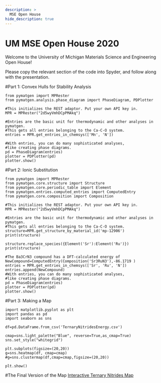 ```yaml
---
description: >
  MSE Open House
hide_description: true
---
```

# UM MSE Open House 2020

Welcome to the University of Michigan Materials Science and Engineering Open House!

Please copy the relevant section of the code into Spyder, and follow along with the presentation. 


#Part 1: Convex Hulls for Stability Analysis
~~~~
from pymatgen import MPRester
from pymatgen.analysis.phase_diagram import PhaseDiagram, PDPlotter

#This initializes the REST adaptor. Put your own API key in.
MPR = MPRester("2d5wyVmhDCpPMAkq")
 
#Entries are the basic unit for thermodynamic and other analyses in pymatgen.
#This gets all entries belonging to the Ca-C-O system.
entries = MPR.get_entries_in_chemsys(['Mn', 'N'])

#With entries, you can do many sophisticated analyses, 
#like creating phase diagrams.
pd = PhaseDiagram(entries)
plotter = PDPlotter(pd)
plotter.show() 
~~~~

#Part 2: Ionic Substitution
~~~~
from pymatgen import MPRester
from pymatgen.core.structure import Structure
from pymatgen.core.periodic_table import Element
from pymatgen.entries.computed_entries import ComputedEntry
from pymatgen.core.composition import Composition

#This initializes the REST adaptor. Put your own API key in.
MPR = MPRester("2d5wyVmhDCpPMAkq")
 
#Entries are the basic unit for thermodynamic and other analyses in pymatgen.
#This gets all entries belonging to the Ca-C-O system.
structure=MPR.get_structure_by_material_id('mp-12906')
print(structure)

structure.replace_species({Element('Sr'):Element('Ru')})
print(structure)

#The Ba3CrN3 compound has a DFT-calculated energy of 
NewCompound=ComputedEntry(Composition('Sr3RuN3'),-86.1719 )
entries = MPR.get_entries_in_chemsys(['Sr', 'Ru', 'N'])
entries.append(NewCompound)
#With entries, you can do many sophisticated analyses, 
#like creating phase diagrams.
pd = PhaseDiagram(entries)
plotter = PDPlotter(pd)
plotter.show() 
~~~~

#Part 3: Making a Map

~~~~
import matplotlib.pyplot as plt
import pandas as pd
import seaborn as sns

df=pd.DataFrame.from_csv('TernaryNitridesEnergy.csv')

cmap=sns.light_palette("Blue", reverse=True,as_cmap=True)
sns.set_style("whitegrid")

plt.subplots(figsize=(20,20))
g=sns.heatmap(df, cmap=cmap)
#g=sns.clustermap(df,cmap=cmap,figsize=(20,20))

plt.show()
~~~~

#The Final Version of the Map
[Interactive Ternary Nitrides Map][ternarymap]


[ternarymap]: /TernaryNitridesMap.html
